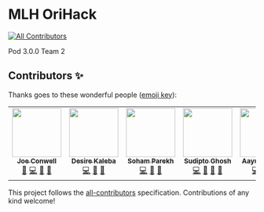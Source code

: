 # MLH OriHack
<!-- ALL-CONTRIBUTORS-BADGE:START - Do not remove or modify this section -->
[![All Contributors](https://img.shields.io/badge/all_contributors-5-orange.svg?style=flat-square)](#contributors-)
<!-- ALL-CONTRIBUTORS-BADGE:END -->

Pod 3.0.0 Team 2



## Contributors ✨

Thanks goes to these wonderful people ([emoji key](https://allcontributors.org/docs/en/emoji-key)):

<!-- ALL-CONTRIBUTORS-LIST:START - Do not remove or modify this section -->
<!-- prettier-ignore-start -->
<!-- markdownlint-disable -->
<table>
  <tr>
    <td align="center"><a href="https://conwell.info"><img src="https://avatars.githubusercontent.com/u/9061382?v=4?s=100" width="100px;" alt=""/><br /><sub><b>Joe Conwell</b></sub></a><br /><a href="#design-jmc529" title="Design">🎨</a> <a href="https://github.com/sudiptog81/mlh-orihack/commits?author=jmc529" title="Code">💻</a> <a href="#ideas-jmc529" title="Ideas, Planning, & Feedback">🤔</a> <a href="https://github.com/sudiptog81/mlh-orihack/pulls?q=is%3Apr+reviewed-by%3Ajmc529" title="Reviewed Pull Requests">👀</a></td>
    <td align="center"><a href="https://github.com/desirekaleba"><img src="https://avatars.githubusercontent.com/u/46345872?v=4?s=100" width="100px;" alt=""/><br /><sub><b>Desire Kaleba</b></sub></a><br /><a href="https://github.com/sudiptog81/mlh-orihack/commits?author=desirekaleba" title="Code">💻</a> <a href="#ideas-desirekaleba" title="Ideas, Planning, & Feedback">🤔</a> <a href="https://github.com/sudiptog81/mlh-orihack/pulls?q=is%3Apr+reviewed-by%3Adesirekaleba" title="Reviewed Pull Requests">👀</a></td>
    <td align="center"><a href="https://sohamp.dev"><img src="https://avatars.githubusercontent.com/u/55358652?v=4?s=100" width="100px;" alt=""/><br /><sub><b>Soham Parekh</b></sub></a><br /><a href="https://github.com/sudiptog81/mlh-orihack/commits?author=und3fined-v01d" title="Code">💻</a> <a href="#ideas-und3fined-v01d" title="Ideas, Planning, & Feedback">🤔</a> <a href="https://github.com/sudiptog81/mlh-orihack/pulls?q=is%3Apr+reviewed-by%3Aund3fined-v01d" title="Reviewed Pull Requests">👀</a></td>
    <td align="center"><a href="https://sudipto.ghosh.pro"><img src="https://avatars.githubusercontent.com/u/11232940?v=4?s=100" width="100px;" alt=""/><br /><sub><b>Sudipto Ghosh</b></sub></a><br /><a href="https://github.com/sudiptog81/mlh-orihack/commits?author=sudiptog81" title="Code">💻</a> <a href="https://github.com/sudiptog81/mlh-orihack/commits?author=sudiptog81" title="Documentation">📖</a> <a href="#ideas-sudiptog81" title="Ideas, Planning, & Feedback">🤔</a> <a href="https://github.com/sudiptog81/mlh-orihack/pulls?q=is%3Apr+reviewed-by%3Asudiptog81" title="Reviewed Pull Requests">👀</a></td>
    <td align="center"><a href="http://linkedin.com/in/aayush-gupta-447978164/"><img src="https://avatars.githubusercontent.com/u/47032027?v=4?s=100" width="100px;" alt=""/><br /><sub><b>Aayush Gupta</b></sub></a><br /><a href="https://github.com/sudiptog81/mlh-orihack/commits?author=aayush-05" title="Code">💻</a> <a href="https://github.com/sudiptog81/mlh-orihack/commits?author=aayush-05" title="Tests">⚠️</a> <a href="https://github.com/sudiptog81/mlh-orihack/commits?author=aayush-05" title="Documentation">📖</a></td>
  </tr>
</table>

<!-- markdownlint-restore -->
<!-- prettier-ignore-end -->

<!-- ALL-CONTRIBUTORS-LIST:END -->

This project follows the [all-contributors](https://github.com/all-contributors/all-contributors) specification. Contributions of any kind welcome!